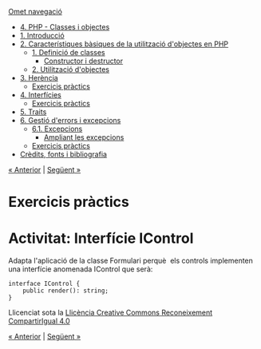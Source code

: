 <div id="content">

[Omet navegació](#main)

<div id="emptyHeader" class="section">

</div>

  - [4. PHP - Classes i objectes](index.html)
  - [1. Introducció](1_introducci.html)
  - [2. Característiques bàsiques de la utilització d'objectes en
    PHP](2_caracterstiques_bsiques_de_la_utilitzaci_dobjectes_en_php.html)
      - [1. Definició de classes](1_definici_de_classes.html)
          - [Constructor i destructor](constructor_i_destructor.html)
      - [2. Utilització d'objectes](2_utilitzaci_dobjectes.html)
  - [3. Herència](3_herncia.html)
      - [Exercicis pràctics](exercicis_prctics.html)
  - [4. Interfícies](4_interfcies.html)
      - <span id="active">[Exercicis
        pràctics](exercicis_prctics0.html)</span>
  - [5. Traits](5_traits.html)
  - [6. Gestió d'errors i excepcions](6_gesti_derrors_i_excepcions.html)
      - [6.1. Excepcions](61_excepcions.html)
          - [Ampliant les excepcions](ampliant_les_excepcions.html)
      - [Exercicis pràctics](exercicis_prctics1.html)
  - [Crèdits, fonts i bibliografia](crdits_fonts_i_bibliografia.html)

<div id="topPagination">

[<span><span>« </span>Anterior</span>](4_interfcies.html)
<span class="sep">| </span>[<span>Següent<span>
»</span></span>](5_traits.html)

</div>

<div id="main-wrapper">

<div id="main" class="section">

# Exercicis pràctics

<div class="iDevice emphasis1">

# Activitat: Interfície IControl

<div class="iDevice_inner">

<div class="iDevice_content_wrapper">

<div id="ta20_50_2" class="block iDevice_content">

Adapta l'aplicació de la classe Formulari perquè  els controls
implementen una interfície anomenada IControl que serà:

<div class="highlighted-code language-php">

<div>

    interface IControl {
        public render(): string;
    }

</div>

</div>

</div>

</div>

</div>

</div>

<div id="packageLicense" class="cc cc-by-sa">

<span>Llicenciat sota la </span> [Llicència Creative Commons
Reconeixement
CompartirIgual 4.0](http://creativecommons.org/licenses/by-sa/4.0/)

</div>

</div>

</div>

<div id="bottomPagination">

[<span><span>« </span>Anterior</span>](4_interfcies.html)
<span class="sep">| </span>[<span>Següent<span>
»</span></span>](5_traits.html)

</div>

</div>
